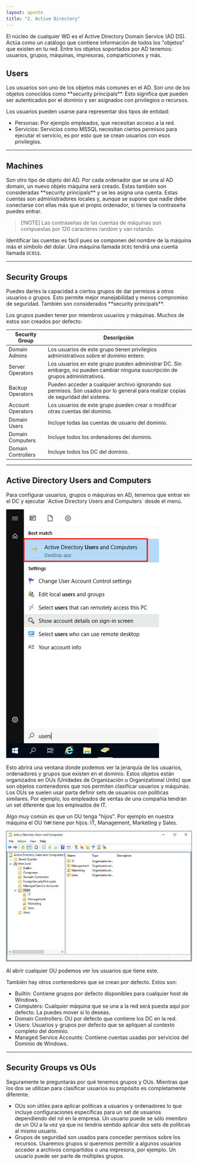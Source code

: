 ```yaml
---
layout: apunte
title: "2. Active Directory"
---
```


El núcleo de cualquier WD es el Active Directory Domain Service (AD DS). Actúa como un catálogo que contiene información de todos los "objetos" que existen en tu red. Entre los objetos soportados por AD tenemos: usuarios, grupos, máquinas, impresoras, comparticiones y más.

<h2>Users</h2>
Los usuarios son uno de los objetos más comunes en el AD. Son uno de los objetos conocidos como **security principals**. Esto significa que pueden ser autenticados por el dominio y ser asignados con privilegios o recursos.

Los usuarios pueden usarse para representar dos tipos de entidad:

- Personas: Por ejemplo empleados, que necesitan acceso a la red.
- Servicios: Servicios como MSSQL necesitan ciertos permisos para ejecutar el servicio, es por esto que se crean usuarios con esos privilegios.

-------------
<h2>Machines</h2>
Son otro tipo de objeto del AD. Por cada ordenador que se una al AD domain, un nuevo objeto máquina será creado. Estas también son consideradas **security principals** y se les asigna una cuenta. Estas cuentas son administradores locales y, aunque se supone que nadie debe conectarse con ellas más que el propio ordenador, si tienes la contraseña puedes entrar.

>[!NOTE] Las contraseñas de las cuentas de máquinas son compuestas por 120 caracteres random y van rotando.

Identificar las cuentas es fácil pues se componen del nombre de la máquina más el símbolo del dolar. Una máquina llamada `DC01` tendrá una cuenta llamada `DC01$`.

------------
<h2>Security Groups</h2>
Puedes darles la capacidad a ciertos grupos de dar permisos a otros usuarios o grupos. Esto permite mejor manejabilidad y menos compromiso de seguridad. También son considerados **security principals**.

Los grupos pueden tener por miembros usuarios y máquinas. Muchos de estos son creados por defecto:

| **Security Group** | **Descripción**                                                                                                                     |
| ------------------ | ----------------------------------------------------------------------------------------------------------------------------------- |
| Domain Admins      | Los usuarios de este grupo tienen privilegios administrativos sobre el dominio entero.                                              |
| Server Operators   | Los usuarios en este grupo pueden administrar DC. Sin embargo, no pueden cambiar ninguna suscripción de grupos administrativos.     |
| Backup Operators   | Pueden acceder a cualquier archivo ignorando sus permisos. Son usados por lo general para realizar copias de seguridad del sistema. |
| Account Operators  | Los usuarios de este grupo pueden crear o modificar otras cuentas del dominio.                                                      |
| Domain Users       | Incluye todas las cuentas de usuario del dominio.                                                                                   |
| Domain Computers   | Incluye todos los ordenadores del dominio.                                                                                          |
| Domain Controllers | Incluye todos los DC del dominio.                                                                                                   |

-----------------
<h2>Active Directory Users and Computers</h2>
Para configurar usuarios, grupos o máquinas en AD, tenemos que entrar en el DC y ejecutar `Active Directory Users and Computers` desde el menú.

![](/apuntes/img/048.png)

Esto abrirá una ventana donde podemos ver la jerarquía de los usuarios, ordenadores y grupos que existen en el dominio. Estos objetos están organizados en OUs (Unidades de Organización u Organizational Units) que son objetos contenedores que nos permiten clasificar usuarios y máquinas. Los OUs se suelen usar parta definir sets de usuarios con políticas similares. Por ejemplo, los empleados de ventas de una compañía tendrán un set diferente que los empleados de IT.

Algo muy común es que un OU tenga "hijos". Por ejemplo en nuestra máquina el OU `THM` tiene por hijos: IT, Management, Marketing y Sales.

![](/apuntes/img/049.png)

Al abrir cualquier OU podemos ver los usuarios que tiene este.

También hay otros contenedores que se crean por defecto. Estos son:

- Builtin: Contiene grupos por defecto disponibles para cualquier host de Windows.
- Computers: Cualquier máquina que se una a la red será puesta aquí por defecto. La puedes mover si lo deseas.
- Domain Controllers: OU por defecto que contiene los DC en la red.
- Users: Usuarios y grupos por defecto que se apliquen al contexto completo del dominio.
- Managed Service Accounts: Contiene cuentas usadas por servicios del Dominio de Windows.

-----------------
<h2>Security Groups vs OUs</h2>
Seguramente te preguntarás por qué tenemos grupos y OUs. Mientras que los dos se utilizan para clasificar usuarios su propósito es completamente diferente.

- OUs son útiles para aplicar políticas a usuarios y ordenadores lo que incluye configuraciones específicas para un set de usuarios dependiendo del rol en la empresa. Un usuario puede se sólo miembro de un OU a la vez ya que no tendría sentido aplicar dos sets de políticas al mismo usuario.
- Grupos de seguridad son usados para conceder permisos sobre los recursos. Usaremos grupos si queremos permitir a algunos usuarios acceder a archivos compartidos o una impresora, por ejemplo. Un usuario puede ser parte de múltiples grupos.